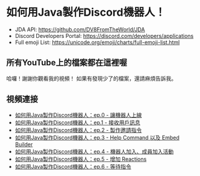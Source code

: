 # 如何用Java製作Discord機器人！

- JDA API: https://github.com/DV8FromTheWorld/JDA
- Discord Developers Portal: https://discord.com/developers/applications
- Full emoji List: https://unicode.org/emoji/charts/full-emoji-list.html

## 所有YouTube上的檔案都在這裡喔

哈囉！謝謝你觀看我的視頻！
如果有發現少了的檔案，還請麻煩告訴我。

## 視頻連接
- [如何用Java製作Discord機器人：ep.0 - 讓機器人上線](https://www.youtube.com/watch?v=y2nvZL1joO0)
- [如何用Java製作Discord機器人：ep.1 - 接收用戶訊息](https://www.youtube.com/watch?v=FVNQ1kDgbEc)
- [如何用Java製作Discord機器人：ep.2 - 製作邀請指令](https://www.youtube.com/watch?v=ysXElSYeyYw)
- [如何用Java製作Discord機器人：ep.3 - Help Command 以及 Embed Builder](https://www.youtube.com/watch?v=J7DalPmFMII)
- [如何用Java製作Discord機器人：ep.4 - 機器人加入、成員加入活動](https://www.youtube.com/watch?v=9coofoK1zwY)
- [如何用Java製作Discord機器人：ep.5 - 增加 Reactions](https://youtu.be/fcm1XsDUCIk)
- [如何用Java製作Discord機器人：ep.6 - 等待指令](https://youtu.be/6xB2CeHuGQA)
